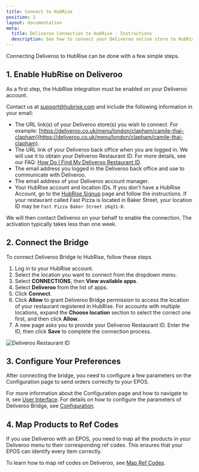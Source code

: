 ```yaml
---
title: Connect to HubRise
position: 2
layout: documentation
meta:
  title: Deliveroo Connection to HubRise - Instructions
  description: See how to connect your Deliveroo online store to HubRise. Connection is simple. Send the link of your Deliveroo page to HubRise and follow a few steps to connect.
---
```


Connecting Deliveroo to HubRise can be done with a few simple steps.

## 1. Enable HubRise on Deliveroo

As a first step, the HubRise integration must be enabled on your Deliveroo account.

Contact us at [support@hubrise.com](mailto:support@hubrise.com) and include the following information in your email:

- The URL link(s) of your Deliveroo store(s) you wish to connect. For example: [https://deliveroo.co.uk/menu/london/clapham/camile-thai-clapham](https://deliveroo.co.uk/menu/london/clapham/camile-thai-clapham).
- The URL link of your Deliveroo back office when you are logged in. We will use it to obtain your Deliveroo Restaurant ID. For more details, see our FAQ: [How Do I Find My Deliveroo Restaurant ID](/apps/deliveroo/faqs/find-deliveroo-restaurant-id).
- The email address you logged in the Deliveroo back office and use to communicate with Deliveroo.
- The email address of your Deliveroo account manager.
- Your HubRise account and location IDs. If you don't have a HubRise Account, go to the [HubRise Signup](https://manager.hubrise.com/signup) page and follow the instructions. If your restaurant called Fast Pizza is located in Baker Street, your location ID may be `Fast Pizza Baker Street z6q31-0`.

We will then contact Deliveroo on your behalf to enable the connection.
The activation typically takes less than one week.

## 2. Connect the Bridge

To connect Deliveroo Bridge to HubRise, follow these steps.

1. Log in to your HubRise account.
1. Select the location you want to connect from the dropdown menu.
1. Select **CONNECTIONS**, then **View available apps**.
1. Select **Deliveroo** from the list of apps.
1. Click **Connect**.
1. Click **Allow** to grant Deliveroo Bridge permission to access the location of your restaurant registered in HubRise. For accounts with multiple locations, expand the **Choose location** section to select the correct one first, and then click **Allow**.
1. A new page asks you to provide your Deliveroo Restaurant ID. Enter the ID, then click **Save** to complete the connection process.

![Deliveroo Restaurant ID](../images/001-en-deliveroo-restaurant-id.png)

## 3. Configure Your Preferences

After connecting the bridge, you need to configure a few parameters on the Configuration page to send orders correctly to your EPOS.

For more information about the Configuration page and how to navigate to it, see [User Interface](/apps/deliveroo/user-interface/#configuration-page). For details on how to configure the parameters of Deliveroo Bridge, see [Configuration](/apps/deliveroo/configuration).

## 4. Map Products to Ref Codes

If you use Deliveroo with an EPOS, you need to map all the products in your Deliveroo menu to their corresponding ref codes. This ensures that your EPOS can identify every item correctly.

To learn how to map ref codes on Deliveroo, see [Map Ref Codes](/apps/deliveroo/map-ref-codes).
